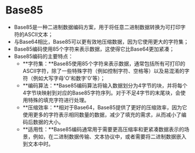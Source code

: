 # Base85

* Base85是一种二进制数据编码方案，用于将任意二进制数据转换为可打印字符的ASCII文本；
* 与Base64相比，Base85可以更有效地压缩数据，因为它使用更大的字符集；
* Base85编码使用85个字符来表示数据，这使得它比Base64更加紧凑；
* Base85编码的主要特点：
  * **字符集：**Base85使用85个字符来表示数据，通常包括所有可打印的ASCII字符，除了一些特殊字符（例如控制字符、空格等）以及易混淆的字符（例如大写字母'O'和数字'0'等）；
  * **编码算法：**Base85编码算法将输入数据划分为4字节的块，并将每个4字节块映射到对应的Base85字符序列。对于不足4字节的末尾块，会使用特殊的填充字符进行处理。
  * **压缩效率：**相对于Base64，Base85提供了更好的压缩效率，因为它使用更多的字符表示相同数量的数据，减少了填充的需求，从而减小了编码后数据的大小。
  * **适用性：**Base85编码通常用于需要更高压缩率和更紧凑数据表示的场景，例如，在二进制数据传输、文本协议中，或者需要将二进制数据嵌入到文本中时。
